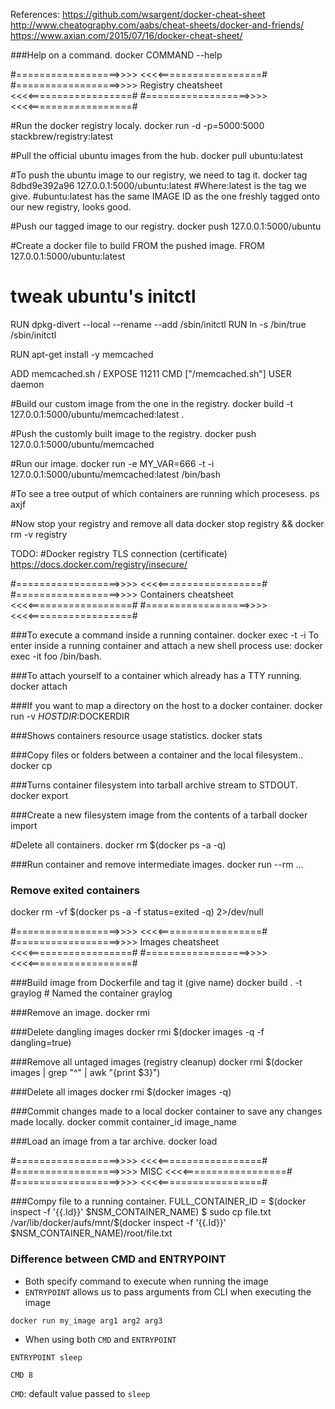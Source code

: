 References:
https://github.com/wsargent/docker-cheat-sheet
http://www.cheatography.com/aabs/cheat-sheets/docker-and-friends/
https://www.axian.com/2015/07/16/docker-cheat-sheet/


###Help on a command.
docker COMMAND --help




#==================>>>>                     <<<<==================#
#==================>>>> Registry cheatsheet <<<<==================#
#==================>>>>                     <<<<==================#

#Run the docker registry localy.
docker run -d -p=5000:5000 stackbrew/registry:latest

#Pull the official ubuntu images from the hub.
docker pull ubuntu:latest

#To push the ubuntu image to our registry, we need to tag it.
docker tag 8dbd9e392a96 127.0.0.1:5000/ubuntu:latest
#Where:latest is the tag we give.
#ubuntu:latest has the same IMAGE ID as the one freshly tagged onto our new registry, looks good.

#Push our tagged image to our registry.
docker push 127.0.0.1:5000/ubuntu

#Create a docker file to build FROM the pushed image.
FROM 127.0.0.1:5000/ubuntu:latest
 
# tweak ubuntu's initctl
RUN dpkg-divert --local --rename --add /sbin/initctl
RUN ln -s /bin/true /sbin/initctl
 
RUN apt-get install -y memcached
 
ADD memcached.sh /
EXPOSE 11211
CMD    ["/memcached.sh"]
USER daemon

#Build our custom image from the one in the registry.
docker build -t 127.0.0.1:5000/ubuntu/memcached:latest .

#Push the customly built image to the registry.
docker push 127.0.0.1:5000/ubuntu/memcached

#Run our image.
docker run -e MY_VAR=666 -t -i 127.0.0.1:5000/ubuntu/memcached:latest /bin/bash

#To see a tree output of which containers are running which procesess.
ps axjf

#Now stop your registry and remove all data
docker stop registry && docker rm -v registry

TODO:
#Docker registry TLS connection (certificate)
https://docs.docker.com/registry/insecure/















#==================>>>> 					  <<<<==================#
#==================>>>> Containers cheatsheet <<<<==================#
#==================>>>>                       <<<<==================#

###To execute a command inside a running container.
docker exec -t -i <mycontainer> <myshell>
To enter inside a running container and attach a new shell process use:
docker exec -it foo /bin/bash.

###To attach yourself to a container which already has a TTY running.
docker attach <containerID>

###If you want to map a directory on the host to a docker container.
docker run -v $HOSTDIR:$DOCKERDIR

###Shows containers resource usage statistics.
docker stats

###Copy files or folders between a container and the local filesystem..
docker cp
  
###Turns container filesystem into tarball archive stream to STDOUT.
docker export

###Create a new filesystem image from the contents of a tarball
docker import

#Delete all containers.
docker rm $(docker ps -a -q)

###Run container and remove intermediate images.
docker run --rm ...

### Remove exited containers
docker rm -vf $(docker ps -a -f status=exited -q) 2>/dev/null









#==================>>>> 					  <<<<==================#
#==================>>>> Images cheatsheet     <<<<==================#
#==================>>>>                       <<<<==================#

###Build image from Dockerfile and tag it (give name)
docker build . -t graylog # Named the container graylog

###Remove an image.
docker rmi

###Delete dangling images
docker rmi $(docker images -q -f dangling=true)

###Remove all untaged images (registry cleanup)
docker rmi $(docker images | grep "^<none>" | awk "{print $3}")

###Delete all images
docker rmi $(docker images -q)

###Commit changes made to a local docker container to save any changes made locally.
docker commit container_id image_name

###Load an image from a tar archive.
docker load
	











#==================>>>> 					  <<<<==================#
#==================>>>>         MISC          <<<<==================#
#==================>>>>                       <<<<==================#

###Compy file to a running container.
FULL_CONTAINER_ID = $(docker inspect -f '{{.Id}}' $NSM_CONTAINER_NAME) $ sudo cp file.txt /var/lib/docker/aufs/mnt/$(docker inspect -f '{{.Id}}' $NSM_CONTAINER_NAME)/root/file.txt


### Difference between CMD and ENTRYPOINT

- Both specify command to execute when running the image
- `ENTRYPOINT` allows us to pass arguments from CLI when executing the image

```
docker run my_image arg1 arg2 arg3
```

- When using both `CMD` and `ENTRYPOINT`

```
ENTRYPOINT sleep

CMD 8

```
`CMD`: default value passed to `sleep`

